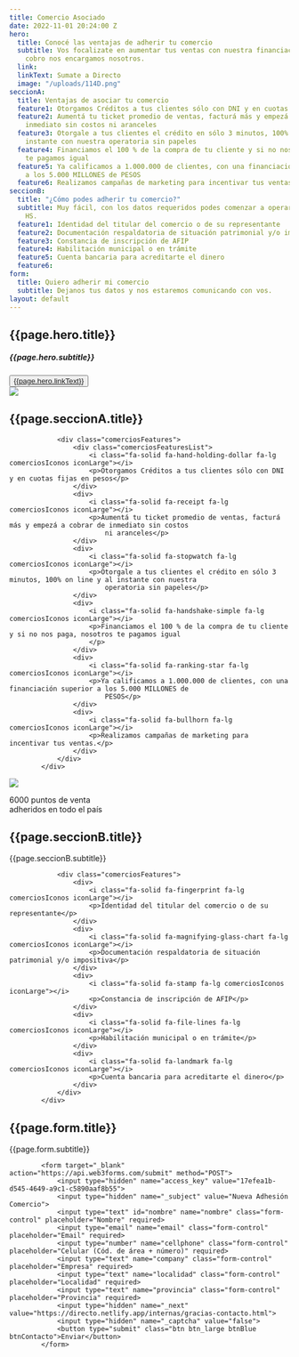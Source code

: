 ```yaml
---
title: Comercio Asociado
date: 2022-11-01 20:24:00 Z
hero:
  title: Conocé las ventajas de adherir tu comercio
  subtitle: Vos focalizate en aumentar tus ventas con nuestra financiación, que del
    cobro nos encargamos nosotros.
  link: 
  linkText: Sumate a Directo
  image: "/uploads/114D.png"
seccionA:
  title: Ventajas de asociar tu comercio
  feature1: Otorgamos Créditos a tus clientes sólo con DNI y en cuotas fijas en pesos
  feature2: Aumentá tu ticket promedio de ventas, facturá más y empezá a cobrar de
    inmediato sin costos ni aranceles
  feature3: Otorgale a tus clientes el crédito en sólo 3 minutos, 100% on line y al
    instante con nuestra operatoria sin papeles
  feature4: Financiamos el 100 % de la compra de tu cliente y si no nos paga, nosotros
    te pagamos igual
  feature5: Ya calificamos a 1.000.000 de clientes, con una financiación superior
    a los 5.000 MILLONES de PESOS
  feature6: Realizamos campañas de marketing para incentivar tus ventas.
seccionB:
  title: "¿Cómo podes adherir tu comercio?"
  subtitle: Muy fácil, con los datos requeridos podes comenzar a operar en solo 72
    HS.
  feature1: Identidad del titular del comercio o de su representante
  feature2: Documentación respaldatoria de situación patrimonial y/o impositiva
  feature3: Constancia de inscripción de AFIP
  feature4: Habilitación municipal o en trámite
  feature5: Cuenta bancaria para acreditarte el dinero
  feature6: 
form:
  title: Quiero adherir mi comercio
  subtitle: Dejanos tus datos y nos estaremos comunicando con vos.
layout: default
---
```


<section class="bg_degrade_2 bgCorners">
			<div class="main-container hero">
				<div class="heroTitle sectionIzquierda">
					<h1> {{page.hero.title}} </h1>
					<h5> {{page.hero.subtitle}} </h5>
					<button class="btn btn_large btnBlue">
						<a href="" target="_self">{{page.hero.linkText}}</a>
					</button>
				</div>
				<div class="hero__image sectionDerecha">
					<img src="{{page.hero.image}}">
				</div>
			</div>
</section>

<section class="bgWhite">
			<div class="main-container modulo">
				<div class="moduleTitle">
					<h2>{{page.seccionA.title}}</h2>
				</div>

				<div class="comerciosFeatures">
					<div class="comerciosFeaturesList">
						<i class="fa-solid fa-hand-holding-dollar fa-lg comerciosIconos iconLarge"></i>
						<p>Otorgamos Créditos a tus clientes sólo con DNI y en cuotas fijas en pesos</p>
					</div>
					<div>
						<i class="fa-solid fa-receipt fa-lg comerciosIconos iconLarge"></i>
						<p>Aumentá tu ticket promedio de ventas, facturá más y empezá a cobrar de inmediato sin costos
							ni aranceles</p>
					</div>
					<div>
						<i class="fa-solid fa-stopwatch fa-lg comerciosIconos iconLarge"></i>
						<p>Otorgale a tus clientes el crédito en sólo 3 minutos, 100% on line y al instante con nuestra
							operatoria sin papeles</p>
					</div>
					<div>
						<i class="fa-solid fa-handshake-simple fa-lg comerciosIconos iconLarge"></i>
						<p>Financiamos el 100 % de la compra de tu cliente y si no nos paga, nosotros te pagamos igual
						</p>
					</div>
					<div>
						<i class="fa-solid fa-ranking-star fa-lg comerciosIconos iconLarge"></i>
						<p>Ya calificamos a 1.000.000 de clientes, con una financiación superior a los 5.000 MILLONES de
							PESOS</p>
					</div>
					<div>
						<i class="fa-solid fa-bullhorn fa-lg comerciosIconos iconLarge"></i>
						<p>Realizamos campañas de marketing para incentivar tus ventas.</p>
					</div>
				</div>
			</div>
</section>

<section class="bgCeruleo">
	<div class="moduloDestacado">
		<img class="img123" src="\assets\123.png">
			<p class="moduloDestacadoText">6000 puntos de venta<br> adheridos en todo el país</p>
	</div>
</section>

<section class="bgWhite">
			<div class="main-container modulo">
				<div class="moduleTitle">
					<h2>{{page.seccionB.title}}</h2>
					<p>{{page.seccionB.subtitle}}</p>
				</div>

				<div class="comerciosFeatures">
					<div>
						<i class="fa-solid fa-fingerprint fa-lg comerciosIconos iconLarge"></i>
						<p>Identidad del titular del comercio o de su representante</p>
					</div>
					<div>
						<i class="fa-solid fa-magnifying-glass-chart fa-lg comerciosIconos iconLarge"></i>
						<p>Documentación respaldatoria de situación patrimonial y/o impositiva</p>
					</div>
					<div>
						<i class="fa-solid fa-stamp fa-lg comerciosIconos iconLarge"></i>
						<p>Constancia de inscripción de AFIP</p>
					</div>
					<div>
						<i class="fa-solid fa-file-lines fa-lg comerciosIconos iconLarge"></i>
						<p>Habilitación municipal o en trámite</p>
					</div>
					<div>
						<i class="fa-solid fa-landmark fa-lg comerciosIconos iconLarge"></i>
						<p>Cuenta bancaria para acreditarte el dinero</p>
					</div>
				</div>
			</div>
</section>

<section class="servicios main-container">
	<div class="moduleTitle">
		<h2>{{page.form.title}}</h2>
		<p>{{page.form.subtitle}}</p>
	</div>

			<form target="_blank" action="https://api.web3forms.com/submit" method="POST">
				<input type="hidden" name="access_key" value="17efea1b-d545-4649-a9c1-c5890aaf8b55">
				<input type="hidden" name="_subject" value="Nueva Adhesión Comercio">
				<input type="text" id="nombre" name="nombre" class="form-control" placeholder="Nombre" required>
				<input type="email" name="email" class="form-control" placeholder="Email" required>
				<input type="number" name="cellphone" class="form-control" placeholder="Celular (Cód. de área + número)" required>
				<input type="text" name="company" class="form-control" placeholder="Empresa" required>
				<input type="text" name="localidad" class="form-control" placeholder="Localidad" required>
				<input type="text" name="provincia" class="form-control" placeholder="Provincia" required>
				<input type="hidden" name="_next" value="https://directo.netlify.app/internas/gracias-contacto.html">
				<input type="hidden" name="_captcha" value="false">
				<button type="submit" class="btn btn_large btnBlue btnContacto">Enviar</button>
			</form>
</section>